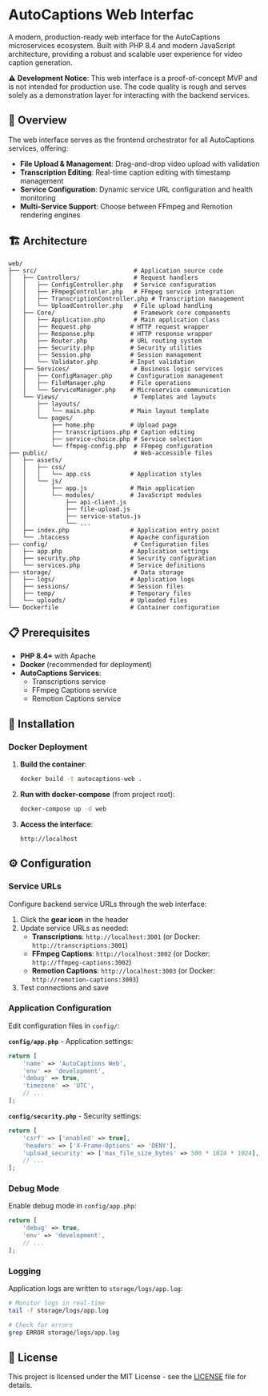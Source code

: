 # AutoCaptions Web Interfac

A modern, production-ready web interface for the AutoCaptions microservices ecosystem. Built with PHP 8.4 and modern JavaScript architecture, providing a robust and scalable user experience for video caption generation.

⚠️ **Development Notice**: This web interface is a proof-of-concept MVP and is not intended for production use. The code quality is rough and serves solely as a demonstration layer for interacting with the backend services.

## 🎯 Overview

The web interface serves as the frontend orchestrator for all AutoCaptions services, offering:

- **File Upload & Management**: Drag-and-drop video upload with validation
- **Transcription Editing**: Real-time caption editing with timestamp management
- **Service Configuration**: Dynamic service URL configuration and health monitoring
- **Multi-Service Support**: Choose between FFmpeg and Remotion rendering engines

## 🏗️ Architecture

```
web/
├── src/                           # Application source code
│   ├── Controllers/               # Request handlers
│   │   ├── ConfigController.php   # Service configuration
│   │   ├── FFmpegController.php   # FFmpeg service integration
│   │   ├── TranscriptionController.php # Transcription management
│   │   └── UploadController.php   # File upload handling
│   ├── Core/                      # Framework core components
│   │   ├── Application.php        # Main application class
│   │   ├── Request.php           # HTTP request wrapper
│   │   ├── Response.php          # HTTP response wrapper
│   │   ├── Router.php            # URL routing system
│   │   ├── Security.php          # Security utilities
│   │   ├── Session.php           # Session management
│   │   └── Validator.php         # Input validation
│   ├── Services/                  # Business logic services
│   │   ├── ConfigManager.php     # Configuration management
│   │   ├── FileManager.php       # File operations
│   │   └── ServiceManager.php    # Microservice communication
│   └── Views/                     # Templates and layouts
│       ├── layouts/
│       │   └── main.php          # Main layout template
│       └── pages/
│           ├── home.php          # Upload page
│           ├── transcriptions.php # Caption editing
│           ├── service-choice.php # Service selection
│           └── ffmpeg-config.php  # FFmpeg configuration
├── public/                        # Web-accessible files
│   ├── assets/
│   │   ├── css/
│   │   │   └── app.css           # Application styles
│   │   └── js/
│   │       ├── app.js            # Main application
│   │       └── modules/          # JavaScript modules
│   │           ├── api-client.js
│   │           ├── file-upload.js
│   │           ├── service-status.js
│   │           └── ...
│   ├── index.php                 # Application entry point
│   └── .htaccess                 # Apache configuration
├── config/                        # Configuration files
│   ├── app.php                   # Application settings
│   ├── security.php              # Security configuration
│   └── services.php              # Service definitions
├── storage/                       # Data storage
│   ├── logs/                     # Application logs
│   ├── sessions/                 # Session files
│   ├── temp/                     # Temporary files
│   └── uploads/                  # Uploaded files
└── Dockerfile                    # Container configuration
```

## 📋 Prerequisites

- **PHP 8.4+** with Apache
- **Docker** (recommended for deployment)
- **AutoCaptions Services**:
  - Transcriptions service
  - FFmpeg Captions service
  - Remotion Captions service

## 🔧 Installation

### Docker Deployment

1. **Build the container**:
   ```bash
   docker build -t autocaptions-web .
   ```

2. **Run with docker-compose** (from project root):
   ```bash
   docker-compose up -d web
   ```

3. **Access the interface**:
   ```
   http://localhost
   ```

## ⚙️ Configuration

### Service URLs

Configure backend service URLs through the web interface:

1. Click the **gear icon** in the header
2. Update service URLs as needed:
   - **Transcriptions**: `http://localhost:3001` (or Docker: `http://transcriptions:3001`)
   - **FFmpeg Captions**: `http://localhost:3002` (or Docker: `http://ffmpeg-captions:3002`)
   - **Remotion Captions**: `http://localhost:3003` (or Docker: `http://remotion-captions:3003`)
3. Test connections and save

### Application Configuration

Edit configuration files in `config/`:

**`config/app.php`** - Application settings:
```php
return [
    'name' => 'AutoCaptions Web',
    'env' => 'development',
    'debug' => true,
    'timezone' => 'UTC',
    // ...
];
```

**`config/security.php`** - Security settings:
```php
return [
    'csrf' => ['enabled' => true],
    'headers' => ['X-Frame-Options' => 'DENY'],
    'upload_security' => ['max_file_size_bytes' => 500 * 1024 * 1024],
    // ...
];
```

### Debug Mode

Enable debug mode in `config/app.php`:

```php
return [
    'debug' => true,
    'env' => 'development',
    // ...
];
```

### Logging

Application logs are written to `storage/logs/app.log`:

```bash
# Monitor logs in real-time
tail -f storage/logs/app.log

# Check for errors
grep ERROR storage/logs/app.log
```

## 📄 License

This project is licensed under the MIT License - see the [LICENSE](LICENSE) file for details.

